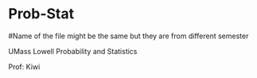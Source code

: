 # Prob-Stat

#Name of the file might be the same but they are from different semester

UMass Lowell Probability and Statistics 


Prof: Kiwi
